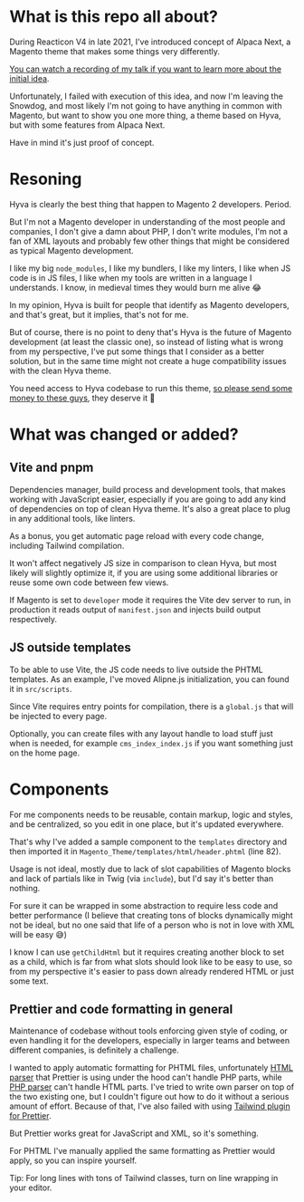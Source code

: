 # What is this repo all about?
During Reacticon V4 in late 2021, I've introduced concept of Alpaca Next, a Magento theme that makes some things very differently.

[You can watch a recording of my talk if you want to learn more about the initial idea](https://www.youtube.com/watch?v=5cSNr3LYgY4).

Unfortunately, I failed with execution of this idea, and now I'm leaving the Snowdog, and most likely I'm not going to have anything in common with Magento, but want to show you one more thing, a theme based on Hyva, but with some features from Alpaca Next.

Have in mind it's just proof of concept.

# Resoning
Hyva is clearly the best thing that happen to Magento 2 developers. Period.

But I'm not a Magento developer in understanding of the most people and companies, I don't give a damn about PHP, I don't write modules, I'm not a fan of XML layouts and probably few other things that might be considered as typical Magento development.

I like my big `node_modules`, I like my bundlers, I like my linters, I like when JS code is in JS files, I like when my tools are written in a language I understands. I know, in medieval times they would burn me alive 😂

In my opinion, Hyva is built for people that identify as Magento developers, and that's great, but it implies, that's not for me.

But of course, there is no point to deny that's Hyva is the future of Magento development (at least the classic one), so instead of listing what is wrong from my perspective, I've put some things that I consider as a better solution, but in the same time might not create a huge compatibility issues with the clean Hyva theme.

You need access to Hyva codebase to run this theme, [so please send some money to these guys](https://hyva.io/hyva-themes-license.html), they deserve it 💸

# What was changed or added?
## Vite and pnpm
Dependencies manager, build process and development tools, that makes working with JavaScript easier, especially if you are going to add any kind of dependencies on top of clean Hyva theme. It's also a great place to plug in any additional tools, like linters.

As a bonus, you get automatic page reload with every code change, including Tailwind compilation.

It won't affect negatively JS size in comparison to clean Hyva, but most likely will slightly optimize it, if you are using some additional libraries or reuse some own code between few views.

If Magento is set to `developer` mode it requires the Vite dev server to run, in production it reads output of `manifest.json` and injects build output respectively.

## JS outside templates
To be able to use Vite, the JS code needs to live outside the PHTML templates. As an example, I've moved Alipne.js initialization, you can found it in `src/scripts`.

Since Vite requires entry points for compilation, there is a `global.js` that will be injected to every page.

Optionally, you can create files with any layout handle to load stuff just when is needed, for example `cms_index_index.js` if you want something just on the home page.

# Components
For me components needs to be reusable, contain markup, logic and styles, and be centralized, so you edit in one place, but it's updated everywhere.

That's why I've added a sample component to the `templates` directory and then imported it in `Magento_Theme/templates/html/header.phtml` (line 82).

Usage is not ideal, mostly due to lack of slot capabilities of Magento blocks and lack of partials like in Twig (via `include`), but I'd say it's better than nothing.

For sure it can be wrapped in some abstraction to require less code and better performance (I believe that creating tons of blocks dynamically might not be ideal, but no one said that life of a person who is not in love with XML will be easy 😅)

I know I can use `getChildHtml` but it requires creating another block to set as a child, which is far from what slots should look like to be easy to use, so from my perspective it's easier to pass down already rendered HTML or just some text.

## Prettier and code formatting in general
Maintenance of codebase without tools enforcing given style of coding, or even handling it for the developers, especially in larger teams and between different companies, is definitely a challenge.

I wanted to apply automatic formatting for PHTML files, unfortunately [HTML parser](https://www.npmjs.com/package/angular-html-parser) that Prettier is using under the hood can't handle PHP parts, while [PHP parser](https://github.com/prettier/plugin-php) can't handle HTML parts. I've tried to write own parser on top of the two existing one, but I couldn't figure out how to do it without a serious amount of effort. Because of that, I've also failed with using [Tailwind plugin for Prettier](https://github.com/tailwindlabs/prettier-plugin-tailwindcss).

But Prettier works great for JavaScript and XML, so it's something.

For PHTML I've manually applied the same formatting as Prettier would apply, so you can inspire yourself.

Tip: For long lines with tons of Tailwind classes, turn on line wrapping in your editor.

